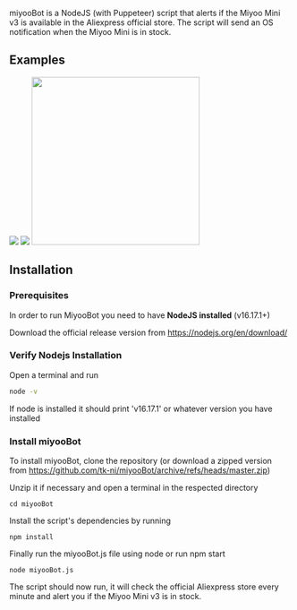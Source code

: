miyooBot is a NodeJS (with Puppeteer) script that alerts if the Miyoo Mini v3 is available in the Aliexpress official store. The script will send an OS notification when the Miyoo Mini is in stock.

## Examples

<img src="https://raw.githubusercontent.com/tk-ni/miyooBot/master/assets/cli_example_full.jpg">

<img src="https://raw.githubusercontent.com/tk-ni/miyooBot/master/assets/cli_available_example.jpg">

<img src="https://raw.githubusercontent.com/tk-ni/miyooBot/master/assets/notification_image.jpg" width="300px">

## Installation

### Prerequisites

In order to run MiyooBot you need to have **NodeJS installed** (v16.17.1+)

Download the official release version from https://nodejs.org/en/download/

### Verify Nodejs Installation

Open a terminal and run

```sh
node -v
```

If node is installed it should print 'v16.17.1' or whatever version you have installed

### Install miyooBot

To install miyooBot, clone the repository (or download a zipped version from
https://github.com/tk-ni/miyooBot/archive/refs/heads/master.zip)

Unzip it if necessary and open a terminal in the respected directory

```
cd miyooBot
```
Install the script's dependencies by running 

```
npm install
```

Finally run the miyooBot.js file using node or run npm start

```
node miyooBot.js
```

The script should now run, it will check the official Aliexpress store every minute and alert you if the Miyoo Mini v3 is in stock.

